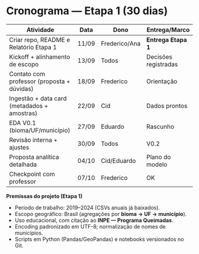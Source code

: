 # Cronograma — Etapa 1 (30 dias)

| Atividade | Data | Dono | Entrega/Marco |
|---|---|---|---|
| Criar repo, README e Relatório Etapa 1 | 11/09 | Frederico/Ana | **Entrega Etapa 1** |
| Kickoff + alinhamento de escopo | 13/09 | Todos | Decisões registradas |
| Contato com professor (proposta + dúvidas) | 18/09 | Frederico | Orientação |
| Ingestão + data card (metadados + amostras) | 22/09 | Cid | Dados prontos |
| EDA V0.1 (bioma/UF/município) | 27/09 | Eduardo | Rascunho |
| Revisão interna + ajustes | 30/09 | Todos | V0.2 |
| Proposta analítica detalhada | 04/10 | Cid/Eduardo | Plano do modelo |
| Checkpoint com professor | 07/10 | Frederico | OK |

**Premissas do projeto (Etapa 1)**
- Período de trabalho: 2019–2024 (CSVs anuais já baixados).  
- Escopo geográfico: Brasil (agregações por **bioma → UF → município**).  
- Uso educacional, com citação ao **INPE — Programa Queimadas**.  
- Encoding padronizado em UTF-8; normalização de nomes de municípios.  
- Scripts em Python (Pandas/GeoPandas) e notebooks versionados no Git.
